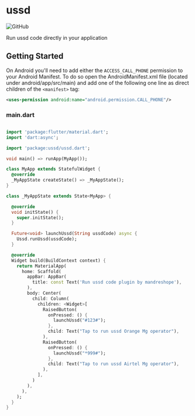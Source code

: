 # ussd

![GitHub](https://img.shields.io/github/license/mashape/apistatus.svg?longCache=true&style=flat-square)

Run ussd code directly in your application

## Getting Started

On Android you'll need to add either the `ACCESS_CALL_PHONE` permission to your Android Manifest. To do so open the AndroidManifest.xml file (located under android/app/src/main) and add one of the following one line as direct children of the `<manifest>` tag:
``` Xml
<uses-permission android:name="android.permission.CALL_PHONE"/>
```
### main.dart

``` Dart

import 'package:flutter/material.dart';
import 'dart:async';

import 'package:ussd/ussd.dart';

void main() => runApp(MyApp());

class MyApp extends StatefulWidget {
  @override
  _MyAppState createState() => _MyAppState();
}

class _MyAppState extends State<MyApp> {

  @override
  void initState() {
    super.initState();
  }

  Future<void> launchUssd(String ussdCode) async {
    Ussd.runUssd(ussdCode);
  }

  @override
  Widget build(BuildContext context) {
    return MaterialApp(
      home: Scaffold(
        appBar: AppBar(
          title: const Text('Run ussd code plugin by mandreshope'),
        ),
        body: Center(
          child: Column(
            children: <Widget>[
              RaisedButton(
                onPressed: () {
                  launchUssd("#123#");
                }, 
                child: Text("Tap to run ussd Orange Mg operator"),
              ),
              RaisedButton(
                onPressed: () {
                  launchUssd("*999#");
                }, 
                child: Text("Tap to run ussd Airtel Mg operator"),
              ),
            ],
          )
        ),
      ),
    );
  }
}

```

